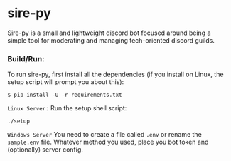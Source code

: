 # sire-py

Sire-py is a small and lightweight discord bot focused around being a simple tool for moderating and managing tech-oriented discord guilds.

### Build/Run:
To run sire-py, first install all the dependencies (if you install on Linux, the setup script will prompt you about this):
```
$ pip install -U -r requirements.txt
```

`Linux Server:`
Run the setup shell script:
```
./setup
```

`Windows Server`
You need to create a file called `.env` or rename the `sample.env` file.
Whatever method you used, place you bot token and (optionally) server config.
